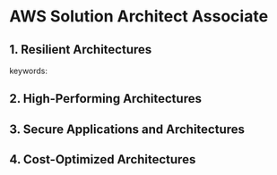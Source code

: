 # AWS Solution Architect Associate
## 1. Resilient Architectures
keywords: 

## 2. High-Performing Architectures


## 3. Secure Applications and Architectures


## 4. Cost-Optimized Architectures


